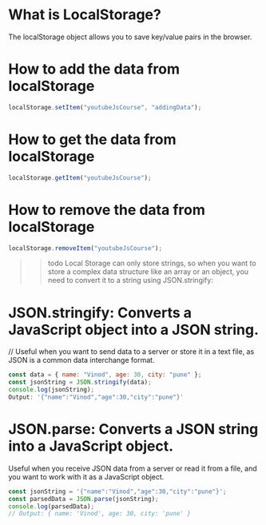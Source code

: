 # What is LocalStorage?

The localStorage object allows you to save key/value pairs in the browser.

# How to add the data from localStorage
```js
localStorage.setItem("youtubeJsCourse", "addingData");
```
# How to get the data from localStorage
```js
localStorage.getItem("youtubeJsCourse");
```
# How to remove the data from localStorage
```js
localStorage.removeItem("youtubeJsCourse");
```
>> todo Local Storage can only store strings, so when you want to store a complex data structure like an array or an object, you need to convert it to a string using JSON.stringify:

# JSON.stringify: Converts a JavaScript object into a JSON string.
// Useful when you want to send data to a server or store it in a text file, as JSON is a common data interchange format.
```js
const data = { name: "Vinod", age: 30, city: "pune" };
const jsonString = JSON.stringify(data);
console.log(jsonString);
Output: '{"name":"Vinod","age":30,"city":"pune"}'
```
# JSON.parse: Converts a JSON string into a JavaScript object.

Useful when you receive JSON data from a server or read it from a file, and you want to work with it as a JavaScript object.
```js
const jsonString = '{"name":"Vinod","age":30,"city":"pune"}';
const parsedData = JSON.parse(jsonString);
console.log(parsedData);
// Output: { name: 'Vinod', age: 30, city: 'pune' }
```